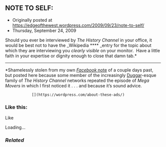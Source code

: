 ## NOTE TO SELF:

 * Originally posted at https://edgeofthewest.wordpress.com/2009/09/23/note-to-self/
 * Thursday, September 24, 2009

Should you ever be interviewed by _The History Channel_ in your office, it would be best not to have the _Wikipedia **** _entry for the topic about which they are interviewing you _clearly visible_ on your monitor.  Have a little faith in your expertise or dignity enough to close that damn tab.\*

* * *
\*Shamelessly stolen from my own [_Facebook_ note](http://www.facebook.com/scotterickaufman) of a couple days past, but posted here because some member of the increasingly [Duggar](http://en.wikipedia.org/wiki/18\_Kids\_and\_Counting)-esque family of _The History Channel_ networks repeated the episode of _Mega Movers_ in which I first noticed it . . . and because it’s sound advice.

		

			

				[](https://wordpress.com/about-these-ads/)
				

					
				

			

		

### Like this:

Like

 
Loading...

[]()

### _Related_


